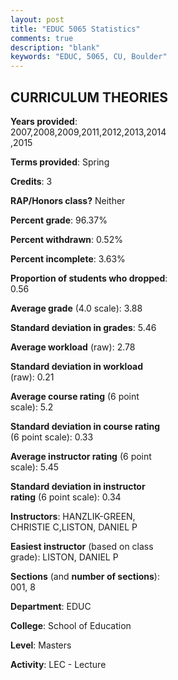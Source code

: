 ```yaml
---
layout: post
title: "EDUC 5065 Statistics"
comments: true
description: "blank"
keywords: "EDUC, 5065, CU, Boulder"
--- 
```

<head>
<script src="https://ajax.googleapis.com/ajax/libs/jquery/2.1.3/jquery.min.js"></script>
<script src="https://dl.dropboxusercontent.com/s/pc42nxpaw1ea4o9/highcharts.js?dl=0"></script>
<!-- <script src="../assets/js/highcharts.js"></script> -->
<style type="text/css">@font-face {
	font-family: "Bebas Neue";
	src: url(https://www.filehosting.org/file/details/544349/BebasNeue%20Regular.otf) format("opentype");
	}
	h1.Bebas { 
		font-family: "Bebas Neue", Verdana, Tahoma;
	}
</style>
</head>
<body>
	<div id="container" style="float: right; width: 45%; height: 88%; margin-left: 2.5%; margin-right: 2.5%;"></div>
	<script language="JavaScript">
		$(document).ready(function() {
		var chart = {type: 'column'};
		var title = {text: 'Grade Distribution'};
		var xAxis = {categories: ['A','B','C','D','F'],crosshair: true};
		var yAxis = {min: 0,title: {text: 'Percentage'}};
		var tooltip = {headerFormat: '<center><b><span style="font-size:20px">{point.key}</span></b></center>',
		               pointFormat: '<td style="padding:0"><b>{point.y:.1f}%</b></td>',
		               footerFormat: '</table>',shared: true,useHTML: true};
		var plotOptions = {column: {pointPadding: 0.0,borderWidth: 0}};  
		var credits = {enabled: false};var series= [{name: 'Percent',data: [93.53,6.47,0.0,0.0,0.0,]}];
		var json = {};
		json.chart = chart;
		json.title = title;
		json.tooltip = tooltip;
		json.xAxis = xAxis;
		json.yAxis = yAxis;  
		json.series = series;
		json.plotOptions = plotOptions;  
		json.credits = credits;
		$('#container').highcharts(json);
	});
	</script>
</body>
			   
## CURRICULUM THEORIES

**Years provided**: 2007,2008,2009,2011,2012,2013,2014,2015

**Terms provided**: Spring

**Credits**: 3

**RAP/Honors class?** Neither

**Percent grade**: 96.37%

**Percent withdrawn**: 0.52%

**Percent incomplete**: 3.63%

**Proportion of students who dropped**: 0.56

**Average grade** (4.0 scale): 3.88

**Standard deviation in grades**: 5.46

**Average workload** (raw): 2.78

**Standard deviation in workload** (raw): 0.21

**Average course rating** (6 point scale): 5.2

**Standard deviation in course rating** (6 point scale): 0.33

**Average instructor rating** (6 point scale): 5.45

**Standard deviation in instructor rating** (6 point scale): 0.34

**Instructors**: HANZLIK-GREEN, CHRISTIE C,LISTON, DANIEL P

**Easiest instructor** (based on class grade): LISTON, DANIEL P

**Sections** (and **number of sections**): 001, 8

**Department**: EDUC

**College**: School of Education

**Level**: Masters

**Activity**: LEC - Lecture